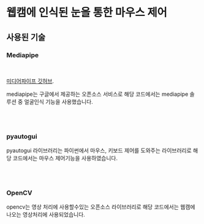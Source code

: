# 웹캠에 인식된 눈을 통한 마우스 제어
## 사용된 기술
### Mediapipe
<br>

[미디어파이프 깃허브](https://github.com/google-ai-edge/mediapipe?tab=readme-ov-file).

mediapipe는 구글에서 제공하는 오픈소스 서비스로 해당 코드에서는 mediapipe 솔루션 중 얼굴인식 기능을 사용했습니다.

<br><br>

### pyautogui
pyautogui 라이브러리는 파이썬에서 마우스, 키보드 제어를 도와주는 라이브러리로 해당 코드에서는 마우스 제어기능을 사용하였습니다.

<br><br>

### OpenCV
opencv는 영상 처리에 사용할수있는 오픈소스 라이브러리로 해당 코드에서는 웹캠에 나오는 영상처리에 사용되었습니다.